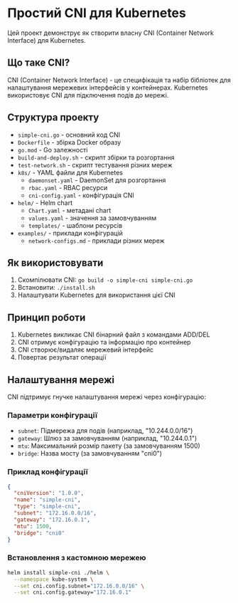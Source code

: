 # Простий CNI для Kubernetes

Цей проект демонструє як створити власну CNI (Container Network Interface) для Kubernetes.

## Що таке CNI?

CNI (Container Network Interface) - це специфікація та набір бібліотек для налаштування мережевих інтерфейсів у контейнерах. Kubernetes використовує CNI для підключення подів до мережі.

## Структура проекту

- `simple-cni.go` - основний код CNI
- `Dockerfile` - збірка Docker образу
- `go.mod` - Go залежності
- `build-and-deploy.sh` - скрипт збірки та розгортання
- `test-network.sh` - скрипт тестування різних мереж
- `k8s/` - YAML файли для Kubernetes
  - `daemonset.yaml` - DaemonSet для розгортання
  - `rbac.yaml` - RBAC ресурси
  - `cni-config.yaml` - конфігурація CNI
- `helm/` - Helm chart
  - `Chart.yaml` - метадані chart
  - `values.yaml` - значення за замовчуванням
  - `templates/` - шаблони ресурсів
- `examples/` - приклади конфігурацій
  - `network-configs.md` - приклади різних мереж

## Як використовувати

1. Скомпілювати CNI: `go build -o simple-cni simple-cni.go`
2. Встановити: `./install.sh`
3. Налаштувати Kubernetes для використання цієї CNI

## Принцип роботи

1. Kubernetes викликає CNI бінарний файл з командами ADD/DEL
2. CNI отримує конфігурацію та інформацію про контейнер
3. CNI створює/видаляє мережевий інтерфейс
4. Повертає результат операції

## Налаштування мережі

CNI підтримує гнучке налаштування мережі через конфігурацію:

### Параметри конфігурації

- `subnet`: Підмережа для подів (наприклад, "10.244.0.0/16")
- `gateway`: Шлюз за замовчуванням (наприклад, "10.244.0.1")
- `mtu`: Максимальний розмір пакету (за замовчуванням 1500)
- `bridge`: Назва мосту (за замовчуванням "cni0")

### Приклад конфігурації

```json
{
  "cniVersion": "1.0.0",
  "name": "simple-cni",
  "type": "simple-cni",
  "subnet": "172.16.0.0/16",
  "gateway": "172.16.0.1",
  "mtu": 1500,
  "bridge": "cni0"
}
```

### Встановлення з кастомною мережею

```bash
helm install simple-cni ./helm \
  --namespace kube-system \
  --set cni.config.subnet="172.16.0.0/16" \
  --set cni.config.gateway="172.16.0.1"
``` 